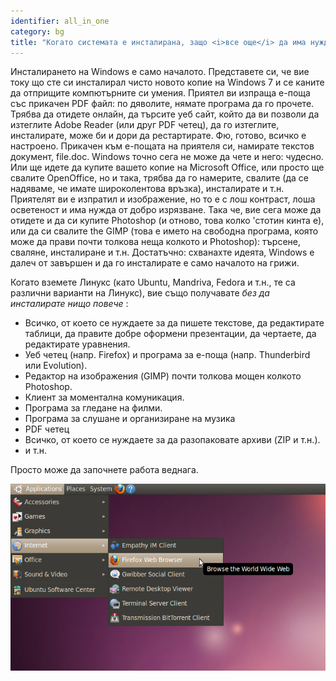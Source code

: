 ```yaml
---
identifier: all_in_one
category: bg
title: "Когато системата е инсталирана, защо <i>все още</i> да има нужда от инсталиране на разни неща?"
---
```


Инсталирането на Windows e само началото. Представете си, че вие току що сте си инсталирал чисто новото копие на Windows 7 и се каните да отприщите компютърните си умения. Приятел ви изпраща е-поща със прикачен PDF файл: по дяволите, нямате програма да го прочете. Трябва да отидете онлайн, да търсите уеб сайт, който да ви позволи да изтеглите Adobe Reader (или друг PDF четец), да го изтеглите, инсталирате, може би и дори да рестартирате. Фю, готово, всичко е настроено. Прикачен към е-пощата на приятеля си, намирате текстов документ, file.doc. Windows точно сега не може да чете и него: чудесно. Или ще идете да купите вашето копие на Microsoft Office, или просто ще свалите OpenOffice, но и така, трябва да го намерите, свалите (да се надяваме, че имате широколентова връзка), инсталирате и т.н. Приятелят ви е изпратил и изображение, но то е с лош контраст, лоша осветеност и има нужда от добро изрязване. Така че, вие сега може да отидете и да си купите Photoshop (и отново, това колко 'стотин кинта е), или да си свалите the GIMP (това е името на свободна програма, която може да прави почти толкова неща колкото и Photoshop): търсене, сваляне, инсталиране и т.н. Достатъчно: схванахте идеята, Windows е далеч от завършен и да го инсталирате е само началото на грижи.

Когато вземете Линукс (като Ubuntu, Mandriva, Fedora и т.н., те са различни варианти на Линукс), вие също получавате <i>без да инсталирате нищо повече</i> :

<ul>

<li>Всичко, от което се нуждаете за да пишете текстове, да редактирате таблици, да правите добре оформени презентации, да чертаете, да редактирате уравнения.</li>

<li>Уеб четец (напр. Firefox) и програма за е-поща (напр. Thunderbird или Evolution).</li>
<li>Редактор на изображения (GIMP) почти толкова мощен колкото Photoshop.</li>
<li>Клиент за моментална комуникация.</li>
<li>Програма за гледане на филми.</li>
<li>Програма за слушане и организиране на музика</li>
<li>PDF четец</li>
<li>Всичко, от което се нуждаете за да разопаковате архиви (ZIP и т.н.).</li>
<li>и т.н.</li>
</ul>

Просто може да започнете работа веднага.

<img src="/img/app_menu.png" />




